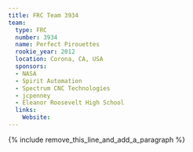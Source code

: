 ```yaml
---
title: FRC Team 3934
team:
  type: FRC
  number: 3934
  name: Perfect Pirouettes
  rookie_year: 2012
  location: Corona, CA, USA
  sponsors:
  - NASA
  - Spirit Automation
  - Spectrum CNC Technologies
  - jcpenney
  - Eleanor Roosevelt High School
  links:
    Website:
---
```


{% include remove_this_line_and_add_a_paragraph %}